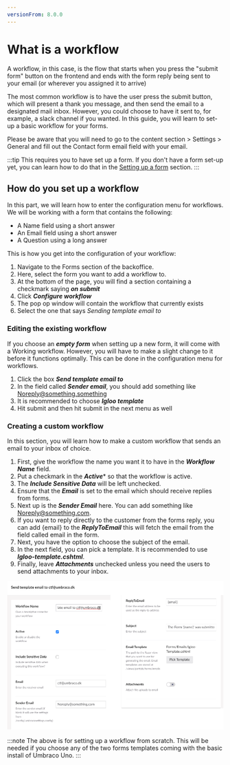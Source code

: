 ```yaml
---
versionFrom: 8.0.0
---
```


# What is a workflow

A workflow, in this case, is the flow that starts when you press the "submit form" button on the frontend and ends with the form reply being sent to your email (or wherever you assigned it to arrive)

The most common workflow is to have the user press the submit button, which will present a thank you message, and then send the email to a designated mail inbox. However, you could choose to have it sent to, for example, a slack channel if you wanted. In this guide, you will learn to set-up a basic workflow for your forms.

Please be aware that you will need to go to the content section > Settings > General and fill out the Contact form email field with your email.

:::tip
This requires you to have set up a form. If you don't have a form set-up yet, you can learn how to do that in the [Setting up a form](../Setting-up-a-form/index.md) section.
:::

## How do you set up a workflow

In this part, we will learn how to enter the configuration menu for workflows.
We will be working with a form that contains the following:

* A Name field using a short answer
* An Email field using a short answer
* A Question using a long answer

This is how you get into the configuration of your workflow:

1. Navigate to the Forms section of the backoffice.
2. Here, select the form you want to add a workflow to.
3. At the bottom of the page, you will find a section containing a checkmark saying ***on submit***
4. Click ***Configure workflow***
5. The pop op window will contain the workflow that currently exists
6. Select the one that says *Sending template email to*

### Editing the existing workflow

If you choose an ***empty form*** when setting up a new form, it will come with a Working workflow. However, you will have to make a slight change to it before it functions optimally.
This can be done in the configuration menu for workflows.

1. Click the box ***Send template email to***
2. In the field called ***Sender email***, you should add something like Noreply@something.something
3. It is recommended to choose ***Igloo template***
4. Hit submit and then hit submit in the next menu as well

### Creating a custom workflow

In this section, you will learn how to make a custom workflow that sends an email to your inbox of choice. 

1. First, give the workflow the name you want it to have in the ***Workflow Name*** field.
2. Put a checkmark in the ***Active**** so that the workflow is active.
3. The ***Include Sensitive Data*** will be left unchecked.
4. Ensure that the ***Email*** is set to the email which should receive replies from forms.
5. Next up is the ***Sender Email*** here. You can add something like Noreply@something.com.
6. If you want to reply directly to the customer from the forms reply, you can add {email} to the ***ReplyToEmail*** this will fetch the email from the field called email in the form.
7. Next, you have the option to choose the subject of the email.
8. In the next field, you can pick a template. It is recommended to use ***Igloo-template.cshtml***.
9. Finally, leave ***Attachments*** unchecked unless you need the users to send attachments to your inbox.

![this is the workflow settings](images/Workflow3.png)

:::note
The above is for setting up a workflow from scratch. This will be needed if you choose any of the two forms templates coming with the basic install of Umbraco Uno.
:::
